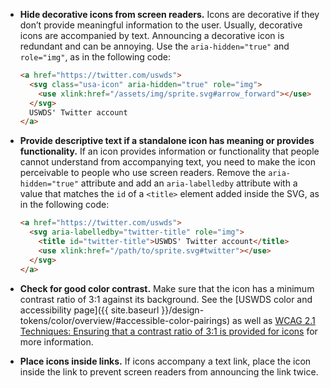 - **Hide decorative icons from screen readers.** Icons are decorative if they don’t provide meaningful information to the user. Usually, decorative icons are accompanied by text. Announcing a decorative icon is redundant and can be annoying. Use the `aria-hidden="true"` and `role="img"`, as in the following code:

  ```html
  <a href="https://twitter.com/uswds">
    <svg class="usa-icon" aria-hidden="true" role="img">
      <use xlink:href="/assets/img/sprite.svg#arrow_forward"></use>
    </svg>
    USWDS' Twitter account
  </a>
  ```

- **Provide descriptive text if a standalone icon has meaning or provides functionality.** If an icon provides information or functionality that people cannot understand from accompanying text, you need to make the icon perceivable to people who use screen readers. Remove the `aria-hidden="true"` attribute and add an `aria-labelledby` attribute with a value that matches the `id` of a `<title>` element added inside the SVG, as in the following code:

  ```html
  <a href="https://twitter.com/uswds">
    <svg aria-labelledby="twitter-title" role="img">
      <title id="twitter-title">USWDS' Twitter account</title>
      <use xlink:href="/path/to/sprite.svg#twitter"></use>
    </svg>
  </a>
  ```
- **Check for good color contrast.** Make sure that the icon has a minimum contrast ratio of 3:1 against its background. See the [USWDS color and accessibility page]({{ site.baseurl }}/design-tokens/color/overview/#accessible-color-pairings) as well as [WCAG 2.1 Techniques: Ensuring that a contrast ratio of 3:1 is provided for icons](https://www.w3.org/WAI/WCAG21/Techniques/general/G207) for more information.
- **Place icons inside links.** If icons accompany a text link, place the icon inside the link to prevent screen readers from announcing the link twice.
